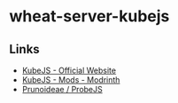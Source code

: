 # wheat-server-kubejs

## Links

- [KubeJS - Official Website](https://kubejs.com/)
- [KubeJS - Mods - Modrinth](https://modrinth.com/mod/kubejs)
- [Prunoideae / ProbeJS](https://github.com/Prunoideae/ProbeJS)
